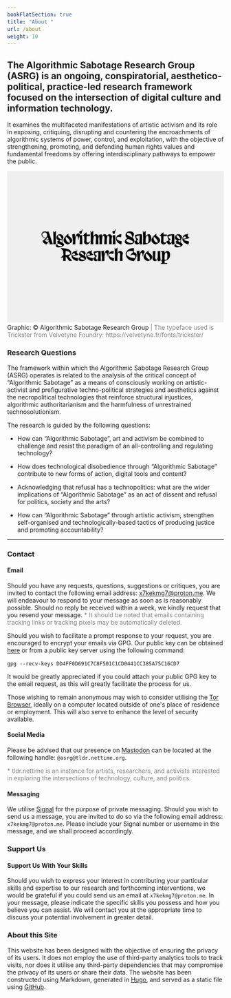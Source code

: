 ```yaml
---
bookFlatSection: true
title: "About "
url: /about
weight: 10
---
```


## The Algorithmic Sabotage Research Group (ASRG) is an ongoing, conspiratorial, aesthetico-political, practice-led research framework focused on the intersection of digital culture and information technology.

It examines the multifaceted manifestations of artistic activism and its role in exposing, critiquing, disrupting and countering the encroachments of algorithmic systems of power, control, and exploitation, with the objective of strengthening, promoting, and defending human rights values and fundamental freedoms by offering interdisciplinary pathways to empower the public. 

<div class="caption"><img src="images/output-119.png">Graphic: © Algorithmic Sabotage Research Group<span style="color:grey"> | The typeface used is Trickster from Velvetyne Foundry: https://velvetyne.fr/fonts/trickster/</span></div>

### Research Questions

The framework within which the Algorithmic Sabotage Research Group (ASRG) operates is related to the analysis of the critical concept of “Algorithmic Sabotage” as a means of consciously working on artistic-activist and prefigurative techno-political strategies and aesthetics against the necropolitical technologies that reinforce structural injustices, algorithmic authoritarianism and the harmfulness of unrestrained technosolutionism.

The research is guided by the following questions:

- How can “Algorithmic Sabotage”, art and activism be combined to challenge and resist the paradigm of an all-controlling and regulating technology?

- How does technological disobedience through “Algorithmic Sabotage” contribute to new forms of action, digital tools and content?

- Acknowledging that refusal has a technopolitics: what are the wider implications of “Algorithmic Sabotage” as an act of dissent and refusal for politics, society and the arts?

- How can “Algorithmic Sabotage” through artistic activism, strengthen self-organised and technologically-based tactics of producing justice and promoting accountability?

***

### Contact

#### Email

Should you have any requests, questions, suggestions or critiques, you are invited to contact the following email address: [x7kekmg7@proton.me](mailto:x7kekmg7@proton.me). We will endeavour to respond to your message as soon as is reasonably possible. Should no reply be received within a week, we kindly request that you resend your message. <span style="color:grey">*  It should be noted that emails containing tracking links or tracking pixels may be automatically deleted.</span>

Should you wish to facilitate a prompt response to your request, you are encouraged to encrypt your emails via GPG. Our public key can be obtained [here](DD4FF0D691C7C8F501C1CD0441CC385A75C16CD7.asc) or from a public key server using the following command:

```
gpg --recv-keys DD4FF0D691C7C8F501C1CD0441CC385A75C16CD7
```

It would be greatly appreciated if you could attach your public GPG key to the email request, as this will greatly facilitate the process for us.

Those wishing to remain anonymous may wish to consider utilising the [Tor Browser](https://www.torproject.org/download/), ideally on a computer located outside of one's place of residence or employment. This will also serve to enhance the level of security available.

#### Social Media

Please be advised that our presence on <a rel="me" href="https://tldr.nettime.org/@asrg">Mastodon</a> can be located at the following handle: `@asrg@tldr.nettime.org`.

<span style="color:grey">*  tldr.nettime is an instance for artists, researchers, and activists interested in exploring the intersections of technology, culture, and politics.</span>

#### Messaging

We utilise [Signal](https://signal.org/) for the purpose of private messaging. Should you wish to send us a message, you are invited to do so via the following email address: `x7kekmg7@proton.me`. Please include your Signal number or username in the message, and we shall proceed accordingly.

### Support Us

#### Support Us With Your Skills

Should you wish to express your interest in contributing your particular skills and expertise to our research and forthcoming interventions, we would be grateful if you could send us an email at `x7kekmg7@proton.me`. In your message, please indicate the specific skills you possess and how you believe you can assist. We will contact you at the appropriate time to discuss your potential involvement in greater detail.

### About this Site

This website has been designed with the objective of ensuring the privacy of its users. It does not employ the use of third-party analytics tools to track visits, nor does it utilise any third-party dependencies that may compromise the privacy of its users or share their data. The website has been constructed using Markdown, generated in [Hugo](https://gohugo.io/), and served as a static file using [GitHub](https://github.com/).


